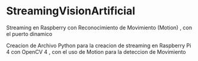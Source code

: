 # StreamingVisionArtificial
Streaming en Raspberry con Reconocimiento de Movimiento (Motion) , con el puerto dinamico

Creacion de Archivo Python para la creacion de streaming en Raspberry Pi 4 con OpenCV 4 , con el uso de Motion para la deteccion de Movimiento 
